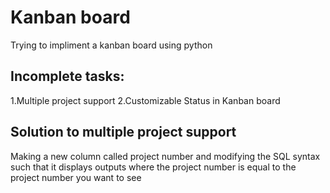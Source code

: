 # Kanban board
Trying to impliment a kanban board using python

## Incomplete tasks:
1.Multiple project support
2.Customizable Status in Kanban board

## Solution to multiple project support
Making a new column called project number and modifying the SQL syntax such that it displays outputs where the project number is equal to the project number you want to see
